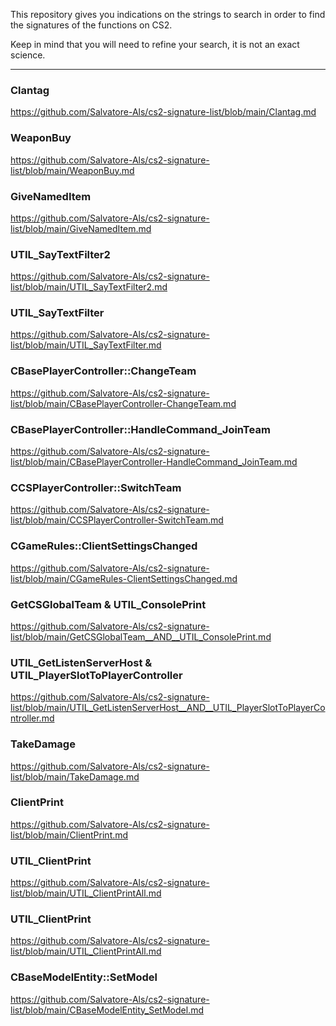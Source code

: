 This repository gives you indications on the strings to search in order to find the signatures of the functions on CS2.

Keep in mind that you will need to refine your search, it is not an exact science.

---

### Clantag
https://github.com/Salvatore-Als/cs2-signature-list/blob/main/Clantag.md

### WeaponBuy
https://github.com/Salvatore-Als/cs2-signature-list/blob/main/WeaponBuy.md

### GiveNamedItem
https://github.com/Salvatore-Als/cs2-signature-list/blob/main/GiveNamedItem.md

### UTIL_SayTextFilter2
https://github.com/Salvatore-Als/cs2-signature-list/blob/main/UTIL_SayTextFilter2.md

### UTIL_SayTextFilter
https://github.com/Salvatore-Als/cs2-signature-list/blob/main/UTIL_SayTextFilter.md

### CBasePlayerController::ChangeTeam
https://github.com/Salvatore-Als/cs2-signature-list/blob/main/CBasePlayerController-ChangeTeam.md

### CBasePlayerController::HandleCommand_JoinTeam
https://github.com/Salvatore-Als/cs2-signature-list/blob/main/CBasePlayerController-HandleCommand_JoinTeam.md

### CCSPlayerController::SwitchTeam
https://github.com/Salvatore-Als/cs2-signature-list/blob/main/CCSPlayerController-SwitchTeam.md

### CGameRules::ClientSettingsChanged
https://github.com/Salvatore-Als/cs2-signature-list/blob/main/CGameRules-ClientSettingsChanged.md

### GetCSGlobalTeam & UTIL_ConsolePrint
https://github.com/Salvatore-Als/cs2-signature-list/blob/main/GetCSGlobalTeam__AND__UTIL_ConsolePrint.md

### UTIL_GetListenServerHost & UTIL_PlayerSlotToPlayerController
https://github.com/Salvatore-Als/cs2-signature-list/blob/main/UTIL_GetListenServerHost__AND__UTIL_PlayerSlotToPlayerController.md

### TakeDamage
https://github.com/Salvatore-Als/cs2-signature-list/blob/main/TakeDamage.md

### ClientPrint
https://github.com/Salvatore-Als/cs2-signature-list/blob/main/ClientPrint.md

### UTIL_ClientPrint
https://github.com/Salvatore-Als/cs2-signature-list/blob/main/UTIL_ClientPrintAll.md

### UTIL_ClientPrint
https://github.com/Salvatore-Als/cs2-signature-list/blob/main/UTIL_ClientPrintAll.md

### CBaseModelEntity::SetModel
https://github.com/Salvatore-Als/cs2-signature-list/blob/main/CBaseModelEntity_SetModel.md